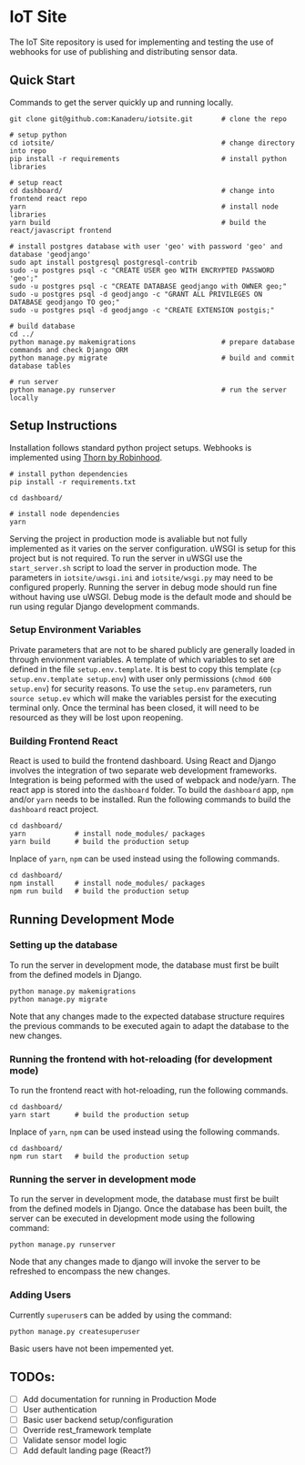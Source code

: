 # IoT Site

The IoT Site repository is used for implementing and testing the use of webhooks for use of publishing and distributing sensor data.

## Quick Start

Commands to get the server quickly up and running locally.

```
git clone git@github.com:Kanaderu/iotsite.git       # clone the repo

# setup python
cd iotsite/                                         # change directory into repo
pip install -r requirements                         # install python libraries

# setup react
cd dashboard/                                       # change into frontend react repo
yarn                                                # install node libraries
yarn build                                          # build the react/javascript frontend

# install postgres database with user 'geo' with password 'geo' and database 'geodjango'
sudo apt install postgresql postgresql-contrib
sudo -u postgres psql -c "CREATE USER geo WITH ENCRYPTED PASSWORD 'geo';"
sudo -u postgres psql -c "CREATE DATABASE geodjango with OWNER geo;"
sudo -u postgres psql -d geodjango -c "GRANT ALL PRIVILEGES ON DATABASE geodjango TO geo;"
sudo -u postgres psql -d geodjango -c "CREATE EXTENSION postgis;"

# build database
cd ../
python manage.py makemigrations                     # prepare database commands and check Django ORM
python manage.py migrate                            # build and commit database tables

# run server
python manage.py runserver                          # run the server locally
```

## Setup Instructions

Installation follows standard python project setups. Webhooks is implemented using [Thorn by Robinhood](https://github.com/robinhood/thorn).

```
# install python dependencies
pip install -r requirements.txt

cd dashboard/

# install node dependencies
yarn
```

Serving the project in production mode is avaliable but not fully implemented as it varies on the server configuration. uWSGI is setup for this project but is not required. To run the server in uWSGI use the `start_server.sh` script to load the server in production mode. The parameters in `iotsite/uwsgi.ini` and `iotsite/wsgi.py` may need to be configured properly. Running the server in debug mode should run fine without having use uWSGI. Debug mode is the default mode and should be run using regular Django development commands.

### Setup Environment Variables

Private parameters that are not to be shared publicly are generally loaded in through envionment variables. A template of which variables to set are defined in the file `setup.env.template`. It is best to copy this template (`cp setup.env.template setup.env`) with user only permissions (`chmod 600 setup.env`) for security reasons. To use the `setup.env` parameters, run `source setup.ev` which will make the variables persist for the executing terminal only. Once the terminal has been closed, it will need to be resourced as they will be lost upon reopening.

### Building Frontend React

React is used to build the frontend dashboard. Using React and Django involves the integration of two separate web development frameworks. Integration is being peformed with the used of webpack and node/yarn. The react app is stored into the `dashboard` folder. To build the `dashboard` app, `npm` and/or `yarn` needs to be installed. Run the following commands to build the `dashboard` react project.

```
cd dashboard/
yarn            # install node_modules/ packages
yarn build      # build the production setup
```

Inplace of `yarn`, `npm` can be used instead using the following commands.

```
cd dashboard/
npm install     # install node_modules/ packages
npm run build   # build the production setup
```

## Running Development Mode

### Setting up the database

To run the server in development mode, the database must first be built from the defined models in Django.

```
python manage.py makemigrations
python manage.py migrate
```

Note that any changes made to the expected database structure requires the previous commands to be executed again to adapt the database to the new changes.

### Running the frontend with hot-reloading (for development mode)

To run the frontend react with hot-reloading, run the following commands.

```
cd dashboard/
yarn start      # build the production setup
```

Inplace of `yarn`, `npm` can be used instead using the following commands.

```
cd dashboard/
npm run start   # build the production setup
```

### Running the server in development mode

To run the server in development mode, the database must first be built from the defined models in Django.
Once the database has been built, the server can be executed in development mode using the following command:

```
python manage.py runserver
```

Node that any changes made to django will invoke the server to be refreshed to encompass the new changes.

### Adding Users

Currently `superuser`s can be added by using the command:

```
python manage.py createsuperuser
```

Basic users have not been impemented yet.

## TODOs:

- [ ] Add documentation for running in Production Mode
- [ ] User authentication
- [ ] Basic user backend setup/configuration
- [ ] Override rest\_framework template
- [ ] Validate sensor model logic
- [ ] Add default landing page (React?)
